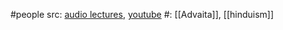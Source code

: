 #people 
src: [audio lectures](https://www.spreaker.com/user/vedantasf), [youtube](https://www.youtube.com/@SwamiT) 
#: [[Advaita]], [[hinduism]]
